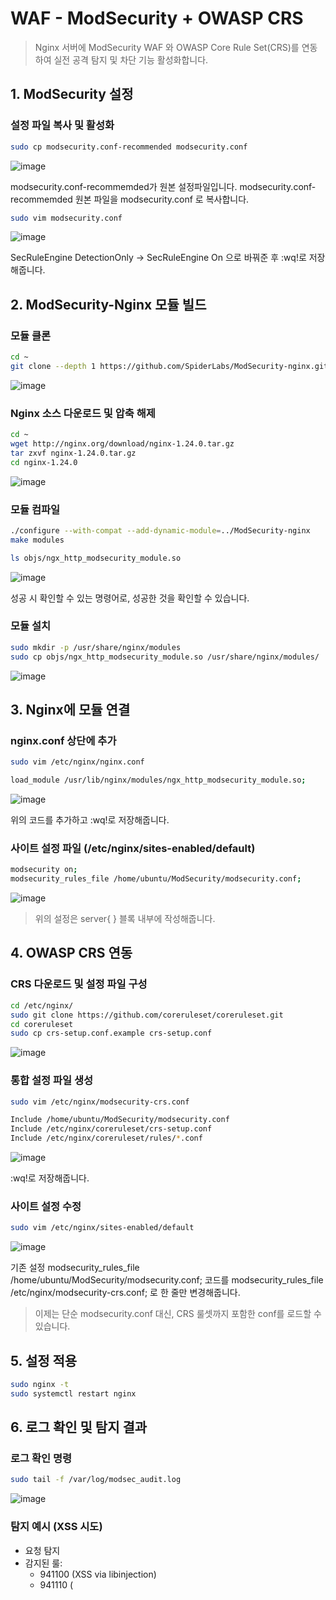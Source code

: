 # WAF - ModSecurity + OWASP CRS

> Nginx 서버에 ModSecurity WAF 와 OWASP Core Rule Set(CRS)를 연동하여 실전 공격 탐지 및 차단 기능 활성화합니다.

## 1. ModSecurity 설정
### 설정 파일 복사 및 활성화
```bash
sudo cp modsecurity.conf-recommended modsecurity.conf
```
![image](https://github.com/user-attachments/assets/8836a4d1-50ce-4446-893b-e0081e153527)

modsecurity.conf-recommemded가 원본 설정파일입니다.
modsecurity.conf-recommemded 원본 파일을 modsecurity.conf 로 복사합니다.
```bash
sudo vim modsecurity.conf
```
![image](https://github.com/user-attachments/assets/cc2ec1ee-fb8f-45be-a8e8-9ec603c5b596)

SecRuleEngine DetectionOnly → SecRuleEngine On 으로 바꿔준 후 :wq!로 저장해줍니다.

## 2. ModSecurity-Nginx 모듈 빌드
### 모듈 클론
```bash
cd ~
git clone --depth 1 https://github.com/SpiderLabs/ModSecurity-nginx.git
```
![image](https://github.com/user-attachments/assets/4b4f5744-6551-4234-a5aa-64f948937eb5)
### Nginx 소스 다운로드 및 압축 해제
```bash
cd ~
wget http://nginx.org/download/nginx-1.24.0.tar.gz
tar zxvf nginx-1.24.0.tar.gz
cd nginx-1.24.0
```
![image](https://github.com/user-attachments/assets/e3317886-6cbd-45cd-851e-a84ad29e3089)
### 모듈 컴파일
```bash
./configure --with-compat --add-dynamic-module=../ModSecurity-nginx
make modules
```
```bash
ls objs/ngx_http_modsecurity_module.so
```
![image](https://github.com/user-attachments/assets/5aad8d30-933c-42d8-bae8-f71ebbf57a7c)

성공 시 확인할 수 있는 명령어로, 성공한 것을 확인할 수 있습니다.
### 모듈 설치
```bash
sudo mkdir -p /usr/share/nginx/modules
sudo cp objs/ngx_http_modsecurity_module.so /usr/share/nginx/modules/
```
![image](https://github.com/user-attachments/assets/7ff7cd38-c42a-428b-9973-cde41aa5ece9)

## 3. Nginx에 모듈 연결
### nginx.conf 상단에 추가
```bash
sudo vim /etc/nginx/nginx.conf
```
```bash
load_module /usr/lib/nginx/modules/ngx_http_modsecurity_module.so;
```
![image](https://github.com/user-attachments/assets/a7c6b5ab-c164-4669-80bf-6495452cd20c)

위의 코드를 추가하고 :wq!로 저장해줍니다.
### 사이트 설정 파일 (/etc/nginx/sites-enabled/default)
```bash
modsecurity on;
modsecurity_rules_file /home/ubuntu/ModSecurity/modsecurity.conf;
```
![image](https://github.com/user-attachments/assets/ed5ef22b-2162-46c4-b118-0f32b569471c)

> 위의 설정은 server{ } 블록 내부에 작성해줍니다.

## 4. OWASP CRS 연동
### CRS 다운로드 및 설정 파일 구성
```bash
cd /etc/nginx/
sudo git clone https://github.com/coreruleset/coreruleset.git
cd coreruleset
sudo cp crs-setup.conf.example crs-setup.conf
```
![image](https://github.com/user-attachments/assets/7f67dc33-ed5b-4aff-a139-166e8c9a2191)
### 통합 설정 파일 생성
```bash
sudo vim /etc/nginx/modsecurity-crs.conf
```
```bash
Include /home/ubuntu/ModSecurity/modsecurity.conf
Include /etc/nginx/coreruleset/crs-setup.conf
Include /etc/nginx/coreruleset/rules/*.conf
```
![image](https://github.com/user-attachments/assets/290e1c89-51ea-401e-a598-f34cae01e0e7)

:wq!로 저장해줍니다.
### 사이트 설정 수정
```bash
sudo vim /etc/nginx/sites-enabled/default
```
![image](https://github.com/user-attachments/assets/e145d60d-d4ff-4c5b-bc69-5b5831ff4533)

기존 설정 modsecurity_rules_file /home/ubuntu/ModSecurity/modsecurity.conf; 코드를 modsecurity_rules_file /etc/nginx/modsecurity-crs.conf; 로 한 줄만 변경해줍니다.
> 이제는 단순 modsecurity.conf 대신, CRS 룰셋까지 포함한 conf를 로드할 수 있습니다.

## 5. 설정 적용
```bash
sudo nginx -t
sudo systemctl restart nginx
```

## 6. 로그 확인 및 탐지 결과
### 로그 확인 명령
```bash
sudo tail -f /var/log/modsec_audit.log
```
![image](https://github.com/user-attachments/assets/1fd8dc2e-b106-4819-a12a-331d9671e0d2)
### 탐지 예시 (XSS 시도)
- <script>alert(1)</script> 요청 탐지
- 감지된 룰:
  - 941100 (XSS via libinjection)
  - 941110 (<script> 태그 탐지)
  - 941160 (NoScript-style HTML Injection)
  - 941390 (alert() 함수 탐지)
### 차단 결정 로그
```bash
ModSecurity: Access denied with code 403 (phase 2).
Matched ... against variable `TX:BLOCKING_INBOUND_ANOMALY_SCORE' (Value: `20')
[msg "Inbound Anomaly Score Exceeded (Total Score: 20)"]
```
- 차단 임계치 5 초과 (현재 점수: 20)
- 결과 : 403 Forbidden 반환

## curl 테스트 결과
```bash
curl http://<your-ip>/?q=<script>alert(1)</script>
```
![image](https://github.com/user-attachments/assets/6d2eaa50-729a-48ff-af75-64270b8481ea)
```bash
HTTP/1.1 403 Forbidden
<h1>403 Forbidden</h1>
```
즉, 브라우저 또는 curl로 공격을 시도 했을 때 웹 애플리케이션에 전달되지 않으며 Nginx 앞단에서 ModSecurity가 즉시 차단합니다.

> 이 서버는 이제 실전 환경에서 웹 공격(예: XSS, SQLi, LFI 등)을 탐지하고 차단할 수 있는 WAF 방어선이 완성된 상태입니다.
